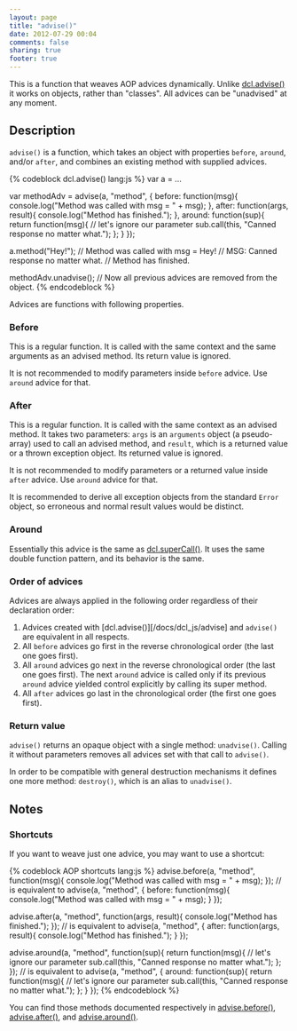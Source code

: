 ```yaml
---
layout: page
title: "advise()"
date: 2012-07-29 00:04
comments: false
sharing: true
footer: true
---
```


This is a function that weaves AOP advices dynamically. Unlike [dcl.advise()](/docs/dcl_js/advise)
it works on objects, rather than "classes". All advices can be "unadvised" at any moment.

## Description

`advise()` is a function, which takes an object with properties `before`, `around`, and/or `after`, and
combines an existing method with supplied advices.

{% codeblock dcl.advise() lang:js %}
var a = ...

var methodAdv = advise(a, "method", {
  before: function(msg){
    console.log("Method was called with msg = " + msg);
  },
  after: function(args, result){
    console.log("Method has finished.");
  },
  around: function(sup){
    return function(msg){
      // let's ignore our parameter
      sub.call(this, "Canned response no matter what.");
    };
  }
});

a.method("Hey!");
// Method was called with msg = Hey!
// MSG: Canned response no matter what.
// Method has finished.

methodAdv.unadvise();
// Now all previous advices are removed from the object.
{% endcodeblock %}

Advices are functions with following properties.

### Before

This is a regular function. It is called with the same context and the same arguments as an advised method.
Its return value is ignored.

It is not recommended to modify parameters inside `before` advice. Use `around` advice for that.

### After

This is a regular function. It is called with the same context as an advised method. It takes two parameters: `args` is
an `arguments` object (a pseudo-array) used to call an advised method, and `result`, which is a returned value or
a thrown exception object. Its returned value is ignored.

It is not recommended to modify parameters or a returned value inside `after` advice. Use `around` advice for that.

It is recommended to derive all exception objects from the standard `Error` object, so erroneous and normal
result values would be distinct.

### Around

Essentially this advice is the same as [dcl.superCall()](/docs/mini_js/supercall). It uses the same double
function pattern, and its behavior is the same.

### Order of advices

Advices are always applied in the following order regardless of their declaration order:

1. Advices created with [dcl.advise()][/docs/dcl_js/advise] and `advise()` are equivalent in all respects.
2. All `before` advices go first in the reverse chronological order (the last one goes first).
3. All `around` advices go next in the reverse chronological order (the last one goes first). The next `around` advice
is called only if its previous `around` advice yielded control explicitly by calling its super method.
4. All `after` advices go last in the chronological order (the first one goes first).

### Return value

`advise()` returns an opaque object with a single method: `unadvise()`. Calling it without parameters removes all
advices set with that call to `advise()`.

In order to be compatible with general destruction mechanisms it defines one more method: `destroy()`, which is
an alias to `unadvise()`.

## Notes

### Shortcuts

If you want to weave just one advice, you may want to use a shortcut:

{% codeblock AOP shortcuts lang:js %}
advise.before(a, "method", function(msg){
  console.log("Method was called with msg = " + msg);
});
// is equivalent to
advise(a, "method", {
  before: function(msg){
    console.log("Method was called with msg = " + msg);
  }
});

advise.after(a, "method", function(args, result){
  console.log("Method has finished.");
});
// is equivalent to
advise(a, "method", {
  after: function(args, result){
    console.log("Method has finished.");
  }
});

advise.around(a, "method", function(sup){
  return function(msg){
    // let's ignore our parameter
    sub.call(this, "Canned response no matter what.");
  };
});
// is equivalent to
advise(a, "method", {
  around: function(sup){
    return function(msg){
      // let's ignore our parameter
      sub.call(this, "Canned response no matter what.");
    };
  }
});
{% endcodeblock %}

You can find those methods documented respectively in [advise.before()](/docs/advise_js/before),
[advise.after()](/docs/advise_js/after), and [advise.around()](/docs/advise_js/around).
